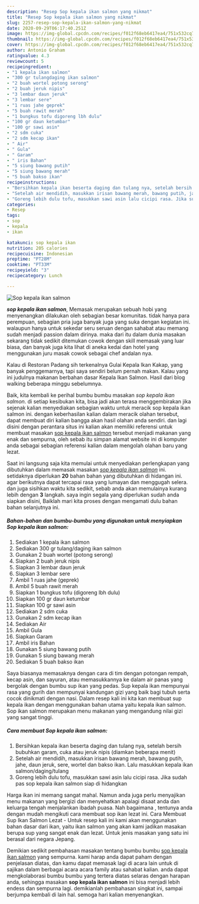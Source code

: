 ```yaml
---
description: "Resep Sop kepala ikan salmon yang nikmat"
title: "Resep Sop kepala ikan salmon yang nikmat"
slug: 2257-resep-sop-kepala-ikan-salmon-yang-nikmat
date: 2020-09-29T06:17:40.251Z
image: https://img-global.cpcdn.com/recipes/f012f68eb6417ea4/751x532cq70/sop-kepala-ikan-salmon-foto-resep-utama.jpg
thumbnail: https://img-global.cpcdn.com/recipes/f012f68eb6417ea4/751x532cq70/sop-kepala-ikan-salmon-foto-resep-utama.jpg
cover: https://img-global.cpcdn.com/recipes/f012f68eb6417ea4/751x532cq70/sop-kepala-ikan-salmon-foto-resep-utama.jpg
author: Antonio Graham
ratingvalue: 4.3
reviewcount: 5
recipeingredient:
- "1 kepala ikan salmon"
- "300 gr tulangdaging ikan salmon"
- "2 buah wortel potong serong"
- "2 buah jeruk nipis"
- "3 lembar daun jeruk"
- "3 lembar sere"
- "1 ruas jahe geprek"
- "5 buah rawit merah"
- "1 bungkus tofu digoreng lbh dulu"
- "100 gr daun ketumbar"
- "100 gr sawi asin"
- "2 sdm cuka"
- "2 sdm kecap ikan"
- " Air"
- " Gula"
- " Garam"
- " iris Bahan"
- "5 siung bawang putih"
- "5 siung bawang merah"
- "5 buah bakso ikan"
recipeinstructions:
- "Bersihkan kepala ikan beserta daging dan tulang nya, setelah bersih bubuhkan garam, cuka atau jeruk nipis (diamkan beberapa menit)"
- "Setelah air mendidih, masukkan irisan bawang merah, bawang putih, jahe, daun jeruk, sere, wortel dan bakso ikan. Lalu masukkan kepala ikan salmon/daging/tulang"
- "Goreng lebih dulu tofu, masukkan sawi asin lalu cicipi rasa. Jika sudah pas sop kepala ikan salmon siap di hidangkan"
categories:
- Resep
tags:
- sop
- kepala
- ikan

katakunci: sop kepala ikan 
nutrition: 205 calories
recipecuisine: Indonesian
preptime: "PT28M"
cooktime: "PT33M"
recipeyield: "3"
recipecategory: Lunch

---
```



![Sop kepala ikan salmon](https://img-global.cpcdn.com/recipes/f012f68eb6417ea4/751x532cq70/sop-kepala-ikan-salmon-foto-resep-utama.jpg)

<b><i>sop kepala ikan salmon</i></b>, Memasak merupakan sebuah hobi yang menyenangkan dilakukan oleh sebagian besar komunitas. tidak hanya para perempuan, sebagian pria juga banyak juga yang suka dengan kegiatan ini. walaupun hanya untuk sekedar seru seruan dengan sahabat atau memang sudah menjadi passion dalam dirinya. maka dari itu dalam dunia masakan sekarang tidak sedikit ditemukan cowok dengan skill memasak yang luar biasa, dan banyak juga kita lihat di aneka kedai dan hotel yang menggunakan juru masak cowok sebagai chef andalan nya.

Kalau di Restoran Padang sih terkenalnya Gulai Kepala Ikan Kakap, yang banyak penggemarnya, tapi saya sendiri belum pernah makan. Kalau yang ini judulnya makanan berbahan dasar Kepala Ikan Salmon. Hasil dari blog walking beberapa minggu sebelumnya.

Baik, kita kembali ke perihal bumbu bumbu masakan <i>sop kepala ikan salmon</i>. di setiap kesibukan kita, bisa jadi akan terasa menggembirakan jika sejenak kalian menyediakan sebagian waktu untuk meracik sop kepala ikan salmon ini. dengan keberhasilan kalian dalam meracik olahan tersebut, dapat membuat diri kalian bangga akan hasil olahan anda sendiri. dan lagi disini dengan perantara situs ini kalian akan memiliki referensi untuk membuat masakan <u>sop kepala ikan salmon</u> tersebut menjadi makanan yang enak dan sempurna, oleh sebab itu simpan alamat website ini di komputer anda sebagai sebagian referensi kalian dalam mengolah olahan baru yang lezat.


Saat ini langsung saja kita memulai untuk menyediakan perlengkapan yang dibutuhkan dalam memasak masakan <u><i>sop kepala ikan salmon</i></u> ini. setidaknya diperlukan <b>20</b> bahan bahan yang dibutuhkan di hidangan ini. agar berikutnya dapat tercapai rasa yang lumayan dan menggugah selera. dan juga sisihkan waktu kita sedikit, sebab anda akan memulainya kurang lebih dengan <b>3</b> langkah. saya ingin segala yang diperlukan sudah anda siapkan disini, Baiklah mari kita proses dengan mengamati dulu bahan bahan selanjutnya ini.

<!--inarticleads1-->

##### Bahan-bahan dan bumbu-bumbu yang digunakan untuk menyiapkan Sop kepala ikan salmon:

1. Sediakan 1 kepala ikan salmon
1. Sediakan 300 gr tulang/daging ikan salmon
1. Gunakan 2 buah wortel (potong serong)
1. Siapkan 2 buah jeruk nipis
1. Siapkan 3 lembar daun jeruk
1. Siapkan 3 lembar sere
1. Ambil 1 ruas jahe (geprek)
1. Ambil 5 buah rawit merah
1. Siapkan 1 bungkus tofu (digoreng lbh dulu)
1. Siapkan 100 gr daun ketumbar
1. Siapkan 100 gr sawi asin
1. Sediakan 2 sdm cuka
1. Gunakan 2 sdm kecap ikan
1. Sediakan  Air
1. Ambil  Gula
1. Siapkan  Garam
1. Ambil  iris Bahan
1. Gunakan 5 siung bawang putih
1. Gunakan 5 siung bawang merah
1. Sediakan 5 buah bakso ikan


Saya biasanya memasaknya dengan cara di tim dengan potongan rempah, kecap asin, dan sayuran, atau memasukkannya ke dalam air panas yang bergolak dengan bumbu sup ikan yang pedas. Sup kepala ikan mempunyai rasa yang gurih dan mempunyai kandungan gizi yang baik bagi tubuh serta cocok dinikmati dengan nasi. Dalam resep kali ini kita kan membuat sup kepala ikan dengan menggunakan bahan utama yaitu kepala ikan salmon. Sop ikan salmon merupakan menu makanan yang mengandung nilai gizi yang sangat tinggi. 

<!--inarticleads2-->

##### Cara membuat Sop kepala ikan salmon:

1. Bersihkan kepala ikan beserta daging dan tulang nya, setelah bersih bubuhkan garam, cuka atau jeruk nipis (diamkan beberapa menit)
1. Setelah air mendidih, masukkan irisan bawang merah, bawang putih, jahe, daun jeruk, sere, wortel dan bakso ikan. Lalu masukkan kepala ikan salmon/daging/tulang
1. Goreng lebih dulu tofu, masukkan sawi asin lalu cicipi rasa. Jika sudah pas sop kepala ikan salmon siap di hidangkan


Harga ikan ini memang sangat mahal. Namun anda juga perlu menyajikan menu makanan yang bergizi dan menyehatkan apalagi disaat anda dan keluarga tengah menjalankan ibadah puasa. Nah bagaimana , tentunya anda dengan mudah mengikuti cara membuat sop ikan lezat ini. Cara Membuat Sup Ikan Salmon Lezat - Untuk resep kali ini kami akan menggunakan bahan dasar dari ikan, yaitu ikan salmon yang akan kami jadikan masakan berupa sup yang sangat enak dan lezat. Untuk jenis masakan yang satu ini berasal dari negara Jepang. 

Demikian sedikit pembahasan masakan tentang bumbu bumbu <u>sop kepala ikan salmon</u> yang sempurna. kami harap anda dapat paham dengan penjelasan diatas, dan kamu dapat memasak lagi di acara lain untuk di sajikan dalam berbagai acara acara family atau sahabat kalian. anda dapat mengkolaborasi bumbu bumbu yang tertera diatas selaras dengan harapan anda, sehingga masakan <b>sop kepala ikan salmon</b> ini bisa menjadi lebih endess dan sempurna lagi. demikianlah pembahasan singkat ini, sampai berjumpa kembali di lain hal. semoga hari kalian menyenangkan.
